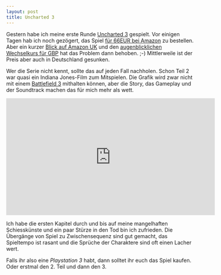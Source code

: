 ```yaml
---
layout: post
title: Uncharted 3
---
```

Gestern habe ich meine erste Runde [Uncharted 3][0] gespielt. Vor einigen Tagen hab ich noch gezögert, das Spiel [für 66EUR bei Amazon][1] zu bestellen. Aber ein kurzer [Blick auf Amazon UK][2] und den [augenblicklichen Wechselkurs für GBP][3] hat das Problem dann behoben. ;-) Mittlerweile ist der Preis aber auch in Deutschland gesunken.

Wer die Serie nicht kennt, sollte das auf jeden Fall nachholen. Schon Teil 2 war quasi ein Indiana Jones-Film zum Mitspielen. Die Grafik wird zwar nicht mit einem [Battlefield 3][4] mithalten können, aber die Story, das Gameplay und der Soundtrack machen das für mich mehr als wett.

<iframe width="560" height="315" src="http://www.youtube.com/embed/DG-r3lnLwqo" frameborder="0" allowfullscreen></iframe>

Ich habe die ersten Kapitel durch und bis auf meine mangelhaften Schiesskünste und ein paar Stürze in den Tod bin ich zufrieden. Die Übergänge von Spiel zu Zwischensequenz sind gut gemacht, das Spieltempo ist rasant und die Sprüche der Charaktere sind oft einen Lacher wert.

Falls ihr also eine *Playstation 3* habt, dann solltet ihr euch das Spiel kaufen. Oder erstmal den 2. Teil und dann den 3.

[0]: http://www.naughtydog.com/games/uncharted
[1]: http://www.amazon.de/Sony-Uncharted-3-Drakes-Deception/dp/B005544H00/kopisde-21
[2]: http://www.amazon.co.uk/gp/product/B004T8C0C0/kopisde-21
[3]: http://www.google.de/search?q=1+gbp+in+eur
[4]: http://www.youtube.com/watch?v=eedRhcpOsuU
